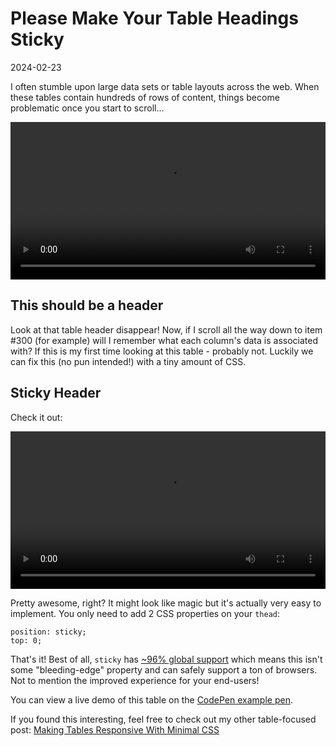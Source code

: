 # Please Make Your Table Headings Sticky

2024-02-23

I often stumble upon large data sets or table layouts across the web. When these tables contain hundreds of rows of content, things become problematic once you start to scroll...

<video width="100%" controls="">
  <source src="/public/videos/not-fixed-header-tables.mp4" type="video/mp4">
Your browser does not support the video tag.
</video>

<h2>This should be a header</h2>

Look at that table header disappear! Now, if I scroll all the way down to item #300 (for example) will I remember what each column's data is associated with? If this is my first time looking at this table - probably not. Luckily we can fix this (no pun intended!) with a tiny amount of CSS.

## Sticky Header

Check it out:

<video width="100%" controls="">
  <source src="/public/videos/fixed-header-tables.mp4" type="video/mp4">
Your browser does not support the video tag.
</video>

Pretty awesome, right? It might look like magic but it's actually very easy to implement. You only need to add 2 CSS properties on your `thead`:

    position: sticky;
    top: 0;

That's it! Best of all, `sticky` has [~96% global support](https://caniuse.com/?search=sticky) which means this isn't some "bleeding-edge" property and can safely support a ton of browsers. Not to mention the improved experience for your end-users!

You can view a live demo of this table on the [CodePen example pen](https://codepen.io/bradleytaunt/pen/bGZyJBj).

If you found this interesting, feel free to check out my other table-focused post: [Making Tables Responsive With Minimal CSS](/posts/tables/)
